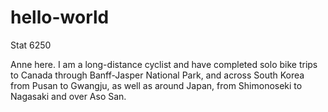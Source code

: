 # hello-world
Stat 6250

Anne here. I am a long-distance cyclist and have completed solo bike trips to Canada through Banff-Jasper National Park, and across South Korea from Pusan to Gwangju, as well as around Japan, from Shimonoseki to Nagasaki and over Aso San.
